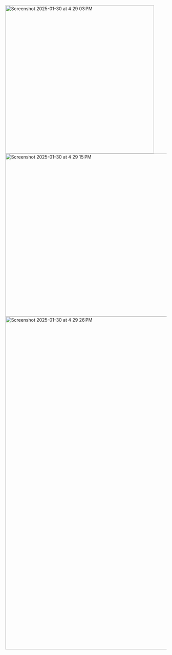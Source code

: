 
<img width="464" alt="Screenshot 2025-01-30 at 4 29 03 PM" src="https://github.com/user-attachments/assets/1d87cc93-5f2c-417a-bb46-7cf756b81971" />


<img width="510" alt="Screenshot 2025-01-30 at 4 29 15 PM" src="https://github.com/user-attachments/assets/e6bf6dd6-d806-4448-b290-2f918bc81527" />


<img width="1042" alt="Screenshot 2025-01-30 at 4 29 26 PM" src="https://github.com/user-attachments/assets/5a1935a8-2e86-4e95-9c62-f6b3a31e5da5" />

